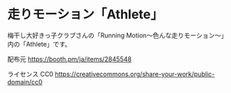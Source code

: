 # 走りモーション「Athlete」
梅干し大好きっ子クラブさんの「Running Motion～色んな走りモーション～」内の「Athlete」です。

配布元 https://booth.pm/ja/items/2845548

ライセンス
CC0
https://creativecommons.org/share-your-work/public-domain/cc0
